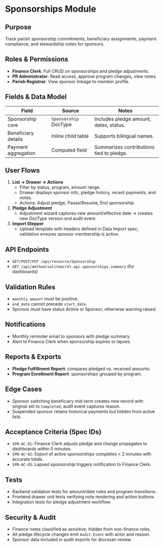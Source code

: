 # Sponsorships Module

## Purpose
Track parish sponsorship commitments, beneficiary assignments, payment
compliance, and stewardship notes for sponsors.

## Roles & Permissions
- **Finance Clerk**: Full CRUD on sponsorships and pledge adjustments.
- **PR Administrator**: Read access, approve program changes, view notes.
- **Parish Registrar**: View sponsor linkage to member profile.

## Fields & Data Model
| Field | Source | Notes |
|-------|--------|-------|
| Sponsorship core | `Sponsorship` DocType | Includes pledge amount, dates, status.
| Beneficiary details | Inline child table | Supports bilingual names.
| Payment aggregation | Computed field | Summarizes contributions tied to pledge.

## User Flows
1. **List → Drawer → Actions**
   - Filter by status, program, amount range.
   - Drawer displays sponsor info, pledge history, recent payments, and notes.
   - Actions: Adjust pledge, Pause/Resume, End sponsorship.
2. **Pledge Adjustment**
   - Adjustment wizard captures new amount/effective date → creates new DocType
     version and audit event.
3. **Import Stepper**
   - Upload template with headers defined in Data Import spec; validation ensures
     sponsor membership is active.

## API Endpoints
- `GET/POST/PUT /api/resource/Sponsorship`
- `GET /api/method/salitemiret.api.sponsorships.summary` (for dashboards)

## Validation Rules
- `monthly_amount` must be positive.
- `end_date` cannot precede `start_date`.
- Sponsor must have status Active or Sponsor; otherwise warning raised.

## Notifications
- Monthly reminder email to sponsors with pledge summary.
- Alert to Finance Clerk when sponsorship expires or lapses.

## Reports & Exports
- **Pledge Fulfillment Report**: compares pledged vs. received amounts.
- **Program Enrollment Report**: sponsorships grouped by program.

## Edge Cases
- Sponsor switching beneficiary mid-term creates new record with original set to
  `Completed`; audit event captures reason.
- Suspended sponsor retains historical payments but hidden from active lists.

## Acceptance Criteria (Spec IDs)
- `SPN-AC-01`: Finance Clerk adjusts pledge and change propagates to dashboards
  within 5 minutes.
- `SPN-AC-02`: Export of active sponsorships completes < 2 minutes with accurate
  totals.
- `SPN-AC-03`: Lapsed sponsorship triggers notification to Finance Clerk.

## Tests
- Backend validation tests for amount/date rules and program transitions.
- Frontend drawer unit tests verifying note rendering and action buttons.
- Integration tests for pledge adjustment workflow.

## Security & Audit
- Finance notes classified as sensitive; hidden from non-finance roles.
- All pledge lifecycle changes emit `Audit Event` with actor and reason.
- Sponsor data included in audit exports for diocesan review.
